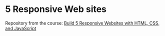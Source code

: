 # 5 Responsive Web sites

Repository from the course: [Build 5 Responsive Websites with HTML, CSS, and JavaScript](https://www.udemy.com/course/build-5-responsive-websites-with-html-css-and-javascript/)
